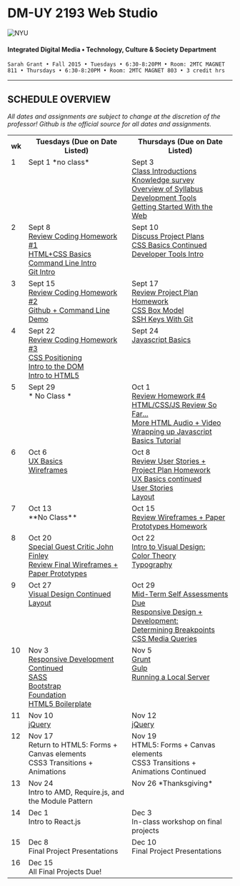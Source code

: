 # DM-UY 2193 Web Studio

![NYU](http://ws2.polishedsolid.com/de/nyu_soe_logo.png)
#### Integrated Digital Media • Technology, Culture & Society Department

    Sarah Grant • Fall 2015 • Tuesdays • 6:30-8:20PM • Room: 2MTC MAGNET 811 • Thursdays • 6:30-8:20PM • Room: 2MTC MAGNET 803 • 3 credit hrs

---

## SCHEDULE OVERVIEW

*All dates and assignments are subject to change at the discretion of the professor! Github is the official source for all dates and assignments.*

<table>
    <tr>
        <th width="2%">wk</th>
        <th width="49%">Tuesdays (Due on Date Listed)</th>
        <th width="49%">Thursdays (Due on Date Listed)</th>
    </tr>
    <tr>
        <td valign="top">1</td>
        <td valign="top">Sept 1 *no class*<br/></td>
        <td valign="top">Sept 3<br/><a href="weekly_detail/ws1fa15_weekly_detail_wk1_sept3.md">Class Introductions<br/>Knowledge survey<br/>Overview of Syllabus<br/>Development Tools<br/>Getting Started With the Web</a></td>
    </tr>
    <tr>
        <td valign="top">2</td>
        <td valign="top">Sept 8<br/><a href="weekly_detail/ws1fa15_weekly_detail_wk2_sept8.md">Review Coding Homework #1<br>HTML+CSS Basics<br/>Command Line Intro<br/>Git Intro</a></td>
        <td valign="top">Sept 10<br/><a href="weekly_detail/ws1fa15_weekly_detail_wk2_sept8.md">Discuss Project Plans<br/>CSS Basics Continued<br/>Developer Tools Intro</a></td>
    </tr>
    <tr>
        <td valign="top">3</td>
        <td valign="top">Sept 15<br/><a href="weekly_detail/ws1fa15_weekly_detail_wk3_sept15.md">Review Coding Homework #2<br/>Github + Command Line Demo</a></td>
        <td valign="top">Sept 17<br/><a href="weekly_detail/ws1fa15_weekly_detail_wk3_sept15.md">Review Project Plan Homework<br/>CSS Box Model<br/>SSH Keys With Git</a></td>
    </tr>
    <tr>
        <td valign="top">4</td>
        <td valign="top">Sept 22<br/><a href="weekly_detail/ws1fa15_weekly_detail_wk4_sept22.md">Review Coding Homework #3<br/>CSS Positioning<br/>Intro to the DOM<br/>Intro to HTML5</a></td>
        <td valign="top">Sept 24<br/><a href="weekly_detail/ws1fa15_weekly_detail_wk4_sept22.md">Javascript Basics</a></td>
    </tr>
    <tr>
        <td valign="top">5</td>
        <td valign="top">Sept 29<br/>* No Class *</td>
        <td valign="top">Oct 1<br/><a href="weekly_detail/ws1fa15_weekly_detail_wk5_sept29.md">Review Homework #4<br/>HTML/CSS/JS Review So Far...<br/>More HTML Audio + Video<br/>Wrapping up Javascript Basics Tutorial</a></td>
    </tr>
    <tr>
        <td valign="top">6</td>
        <td valign="top">Oct 6<br/><a href="weekly_detail/ws1fa15_weekly_detail_wk6_oct6.md">UX Basics<br/>Wireframes</a></td>
        <td valign="top">Oct 8<br/><a href="weekly_detail/ws1fa15_weekly_detail_wk6_oct6.md">Review User Stories + Project Plan Homework<br/>UX Basics continued<br/>User Stories<br/>Layout</a></td>
    </tr>
    <tr>
        <td valign="top">7</td>
        <td valign="top">Oct 13<br/>**No Class**</td>
        <td valign="top">Oct 15<a href="weekly_detail/ws1fa15_weekly_detail_wk7_oct13.md"><br/>Review Wireframes + Paper Prototypes Homework</a></td>
    </tr>
    <tr>
        <td valign="top">8</td>
        <td valign="top">Oct 20<br/><a href="weekly_detail/ws1fa15_weekly_detail_wk8_oct20.md">Special Guest Critic John Finley<br/>Review Final Wireframes + Paper Prototypes</a></td>
        <td valign="top">Oct 22<br/><a href="weekly_detail/ws1fa15_weekly_detail_wk8_oct20.md">Intro to Visual Design:<br/>Color Theory<br/>Typography</a></td>
    </tr>
    <tr>
        <td valign="top">9</td>
        <td valign="top">Oct 27<br/><a href="weekly_detail/ws1fa15_weekly_detail_wk9_oct27.md">Visual Design Continued<br/>Layout</a></td>
        <td valign="top">Oct 29<br/><a href="weekly_detail/ws1fa15_weekly_detail_wk9_oct27.md">Mid-Term Self Assessments Due<br/>Responsive Design + Development:<br/>Determining Breakpoints<br/>CSS Media Queries</br></a></td>
    </tr>
    <tr>
        <td valign="top">10</td>
        <td valign="top">Nov 3<br/><a href="weekly_detail/ws1fa15_weekly_detail_wk10_nov3.md">Responsive Development Continued<br/>SASS<br/>Bootstrap<br/>Foundation<br/>HTML5 Boilerplate</a></td>
        <td valign="top">Nov 5<br/><a href="weekly_detail/ws1fa15_weekly_detail_wk10_nov3.md">Grunt<br/>Gulp<br/>Running a Local Server</a></td>
    </tr>
    <tr>
        <td valign="top">11</td>
        <td valign="top">Nov 10<br/><a href="weekly_detail/ws1fa15_weekly_detail_wk11_nov10.md">jQuery</a></td>
        <td valign="top">Nov 12<br/><a href="weekly_detail/ws1fa15_weekly_detail_wk11_nov10.md">jQuery</a></td>
    </tr>
    <tr>
        <td valign="top">12</td>
        <td valign="top">Nov 17<br>Return to HTML5: Forms + Canvas elements<br/>CSS3 Transitions + Animations<a href="weekly_detail/ws1fa15_weekly_detail_wk12_nov17.md"></a></td>
        <td valign="top">Nov 19<br>HTML5: Forms + Canvas elements<br/>CSS3 Transitions + Animations Continued<a href="weekly_detail/ws1fa15_weekly_detail_wk12_nov19.md"></a></td>
    </tr>
    <tr>
        <td valign="top">13</td>
        <td valign="top">Nov 24<br>Intro to AMD, Require.js, and the Module Pattern<a href="weekly_detail/ws1fa15_weekly_detail_wk13_nov24.md"></a></td>
        <td valign="top">Nov 26 *Thanksgiving*</td>
    </tr>
    <tr>
        <td valign="top">14</td>
        <td valign="top">Dec 1<br>Intro to React.js<a href="weekly_detail/ws1fa15_weekly_detail_wk14_dec1.md"></a></td>
        <td valign="top">Dec 3<br>In-class workshop on final projects<a href="weekly_detail/ws1fa15_weekly_detail_wk14_dec1.md"></a></td>
    </tr>
    <tr>
        <td valign="top">15</td>
        <td valign="top">Dec 8<br>Final Project Presentations<a href="weekly_detail/ws1fa15_weekly_detail_wk15_dec8.md"></a></td>
        <td valign="top">Dec 10<br>Final Project Presentations<a href="weekly_detail/ws1fa15_weekly_detail_wk15_dec8.md"></a></td>
    </tr>
    <tr>
        <td valign="top">16</td>
        <td valign="top">Dec 15<br>All Final Projects Due!<a href="weekly_detail/ws1fa15_weekly_detail_wk16_dec15.md"></a></td>
        <td valign="top"></td>
    </tr>
</table>
